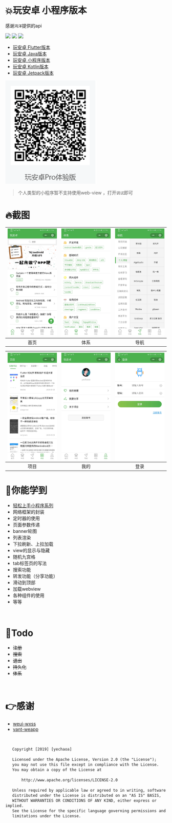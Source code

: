 # :collision:玩安卓 小程序版本

感谢`鸿洋`提供的api

![](https://img.shields.io/badge/language-小程序-orange.svg)
![](https://img.shields.io/hexpm/l/plug.svg)
![](https://img.shields.io/badge/CSDN-yechaoa-green.svg)

* [玩安卓 Flutter版本](https://github.com/yechaoa/wanandroid_flutter)
* [玩安卓 Java版本](https://github.com/yechaoa/wanandroid_java)
* [玩安卓 小程序版本](https://github.com/yechaoa/wanandroid_mini)
* [玩安卓 Kotlin版本](https://github.com/yechaoa/wanandroid_kotlin)
* [玩安卓 Jetpack版本](https://github.com/yechaoa/wanandroid_jetpack)

<img src="/screenshot/qrcode.png" width="285"/>

> 个人类型的小程序暂不支持使用web-view ，打开`调试`即可

# :fire:截图

| <img src="/screenshot/1.jpg" width="285"/> | <img src="/screenshot/2.jpg" width="285"/> | <img src="/screenshot/3.jpg" width="285"/> | 
| :--: | :--: | :--: |
| 首页 | 体系 | 导航 |

| <img src="/screenshot/4.jpg" width="285"/> | <img src="/screenshot/5.jpg" width="285"/> | <img src="/screenshot/6.jpg" width="285"/> | 
| :--: | :--: | :--: |
| 项目 | 我的 | 登录 |


# :beers:你能学到

* [轻松上手小程序系列](https://blog.csdn.net/yechaoa/article/category/6503925)
* 网络框架的封装
* 定时器的使用
* 页面参数传递
* banner轮图
* 列表渲染
* 下拉刷新、上拉加载
* view的显示与隐藏
* 随机九宫格
* tab标签页的写法
* 搜索功能
* 转发功能（分享功能）
* 滑动到顶部
* 加载webview
* 各种组件的使用
* 等等

<br>

# :pencil:Todo

- ~~注册~~
- ~~搜索~~
- ~~退出~~
- ~~持久化~~
- ~~体系~~

<br>

# :point_right:感谢

* [weui-wxss](https://github.com/Tencent/weui-wxss/)
* [vant-weapp](https://github.com/youzan/vant-weapp)


<br>

```
   Copyright [2019] [yechaoa]

   Licensed under the Apache License, Version 2.0 (the "License");
   you may not use this file except in compliance with the License.
   You may obtain a copy of the License at

       http://www.apache.org/licenses/LICENSE-2.0

   Unless required by applicable law or agreed to in writing, software
   distributed under the License is distributed on an "AS IS" BASIS,
   WITHOUT WARRANTIES OR CONDITIONS OF ANY KIND, either express or implied.
   See the License for the specific language governing permissions and
   limitations under the License.

```
